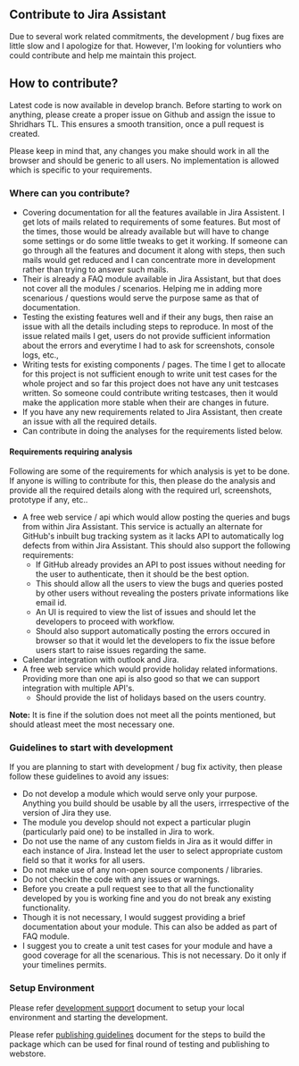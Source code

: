 ## Contribute to Jira Assistant

Due to several work related commitments, the development / bug fixes are little slow and I apologize for that. However, I'm looking for voluntiers who could contribute and help me maintain this project.

## How to contribute?

Latest code is now available in develop branch.
Before starting to work on anything, please create a proper issue on Github and assign the issue to Shridhars TL. This ensures a smooth transition, once a pull request is created.

Please keep in mind that, any changes you make should work in all the browser and should be generic to all users.
No implementation is allowed which is specific to your requirements.

### Where can you contribute?
- Covering documentation for all the features available in Jira Assistent. I get lots of mails related to requirements of some features. But most of the times, those would be already available but will have to change some settings or do some little tweaks to get it working. If someone can go through all the features and document it along with steps, then such mails would get reduced and I can concentrate more in development rather than trying to answer such mails.
- Their is already a FAQ module available in Jira Assistant, but that does not cover all the modules / scenarios. Helping me in adding more scenarious / questions would serve the purpose same as that of documentation.
- Testing the existing features well and if their any bugs, then raise an issue with all the details including steps to reproduce. In most of the issue related mails I get, users do not provide sufficient information about the errors and everytime I had to ask for screenshots, console logs, etc.,
- Writing tests for existing components / pages. The time I get to allocate for this project is not sufficient enough to write unit test cases for the whole project and so far this project does not have any unit testcases written. So someone could contribute writing testcases, then it would make the application more stable when their are changes in future.
- If you have any new requirements related to Jira Assistant, then create an issue with all the required details.
- Can contribute in doing the analyses for the requirements listed below.

#### Requirements requiring analysis
Following are some of the requirements for which analysis is yet to be done. If anyone is willing to contribute for this, then please do the analysis and provide all the required details along with the required url, screenshots, prototype if any, etc..
- A free web service / api which would allow posting the queries and bugs from within Jira Assistant. This service is actually an alternate for GitHub's inbuilt bug tracking system as it lacks API to automatically log defects from within Jira Assistant. This should also support the following requirements:
    - If GitHub already provides an API to post issues without needing for the user to authenticate, then it should be the best option.
    - This should allow all the users to view the bugs and queries posted by other users without revealing the posters private informations like email id.
    - An UI is required to view the list of issues and should let the developers to proceed with workflow.
    - Should also support automatically posting the errors occured in browser so that it would let the developers to fix the issue before users start to raise issues regarding the same.
- Calendar integration with outlook and Jira.
- A free web service which would provide holiday related informations. Providing more than one api is also good so that we can support integration with multiple API's.
    - Should provide the list of holidays based on the users country.


**Note:** It is fine if the solution does not meet all the points mentioned, but should atleast meet the most necessary one.

### Guidelines to start with development
If you are planning to start with development / bug fix activity, then please follow these guidelines to avoid any issues:

- Do not develop a module which would serve only your purpose. Anything you build should be usable by all the users, irrrespective of the version of Jira they use.
- The module you develop should not expect a particular plugin (particularly paid one) to be installed in Jira to work.
- Do not use the name of any custom fields in Jira as it would differ in each instance of Jira. Instead let the user to select appropriate custom field so that it works for all users.
- Do not make use of any non-open source components / libraries.
- Do not checkin the code with any issues or warnings.
- Before you create a pull request see to that all the functionality developed by you is working fine and you do not break any existing functionality.
- Though it is not necessary, I would suggest providing a brief documentation about your module. This can also be added as part of FAQ module.
- I suggest you to create a unit test cases for your module and have a good coverage for all the scenarious. This is not necessary. Do it only if your timelines permits.

### Setup Environment
Please refer [development support](DEVELOPMENT.md) document to setup your local environment and starting the development.

Please refer [publishing guidelines](PUBLISH.md) document for the steps to build the package which can be used for final round of testing and publishing to webstore.